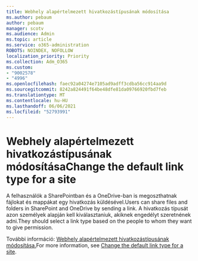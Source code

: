 ```yaml
---
title: Webhely alapértelmezett hivatkozástípusának módosítása
ms.author: pebaum
author: pebaum
manager: scotv
ms.audience: Admin
ms.topic: article
ms.service: o365-administration
ROBOTS: NOINDEX, NOFOLLOW
localization_priority: Priority
ms.collection: Adm_O365
ms.custom:
- "9002578"
- "4996"
ms.openlocfilehash: faec92a04274e7105ad9adff3cdba56cc914aa9d
ms.sourcegitcommit: 8242a824491f64be48dfe81da09766920fbd7feb
ms.translationtype: MT
ms.contentlocale: hu-HU
ms.lasthandoff: 06/06/2021
ms.locfileid: "52793991"
---
```

# <a name="change-the-default-link-type-for-a-site"></a><span data-ttu-id="b1a92-102">Webhely alapértelmezett hivatkozástípusának módosítása</span><span class="sxs-lookup"><span data-stu-id="b1a92-102">Change the default link type for a site</span></span>

<span data-ttu-id="b1a92-103">A felhasználók a SharePointban és a OneDrive-ban is megoszthatnak fájlokat és mappákat egy hivatkozás küldésével.</span><span class="sxs-lookup"><span data-stu-id="b1a92-103">Users can share files and folders in SharePoint and OneDrive by sending a link.</span></span> <span data-ttu-id="b1a92-104">A hivatkozás típusát azon személyek alapján kell kiválasztaniuk, akiknek engedélyt szeretnének adni.</span><span class="sxs-lookup"><span data-stu-id="b1a92-104">They should select a link type based on the people to whom they want to give permission.</span></span>

<span data-ttu-id="b1a92-105">További információ: [Webhely alapértelmezett hivatkozástípusának módosítása.](/sharepoint/change-default-sharing-link)</span><span class="sxs-lookup"><span data-stu-id="b1a92-105">For more information, see [Change the default link type for a site](/sharepoint/change-default-sharing-link).</span></span>
